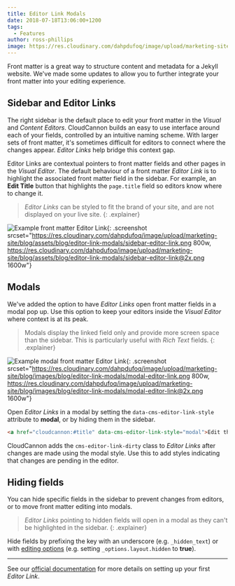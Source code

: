 ```yaml
---
title: Editor Link Modals
date: 2018-07-18T13:06:00+1200
tags:
  - Features
author: ross-phillips
image: https://res.cloudinary.com/dahpdufoq/image/upload/marketing-site/blog/uploads/blog-greyscale-3d-triangles.jpg
---
```

Front matter is a great way to structure content and metadata for a Jekyll website. We've made some updates to allow you to further integrate your front matter into your editing experience.

## Sidebar and Editor Links

The right sidebar is the default place to edit your front matter in the *Visual* and *Content Editors*. CloudCannon builds an easy to use interface around each of your fields, controlled by an intuitive naming scheme. With larger sets of front matter, it's sometimes difficult for editors to connect where the changes appear. *Editor Links* help bridge this context gap.

Editor Links are contextual pointers to front matter fields and other pages in the *Visual Editor*. The default behaviour of a front matter *Editor Link* is to highlight the associated front matter field in the sidebar. For example, an **Edit Title** button that highlights the `page.title` field so editors know where to change it.

> *Editor Links* can be styled to fit the brand of your site, and are not displayed on your live site.
{: .explainer}

![Example front matter Editor Link](https://res.cloudinary.com/dahpdufoq/image/upload/marketing-site/blog/assets/blog/editor-link-modals/sidebar-editor-link.png){: .screenshot srcset="https://res.cloudinary.com/dahpdufoq/image/upload/marketing-site/blog/assets/blog/editor-link-modals/sidebar-editor-link.png 800w, https://res.cloudinary.com/dahpdufoq/image/upload/marketing-site/blog/assets/blog/editor-link-modals/sidebar-editor-link@2x.png 1600w"}

## Modals

We've added the option to have *Editor Links* open front matter fields in a modal pop up. Use this option to keep your editors inside the *Visual Editor* where context is at its peak.

> Modals display the linked field only and provide more screen space than the sidebar. This is particularly useful with *Rich Text* fields.
{: .explainer}

![Example modal front matter Editor Link](https://res.cloudinary.com/dahpdufoq/image/upload/marketing-site/blog/assets/blog/editor-link-modals/modal-editor-link.png){: .screenshot srcset="https://res.cloudinary.com/dahpdufoq/image/upload/marketing-site/blog/images/blog/editor-link-modals/modal-editor-link.png 800w, https://res.cloudinary.com/dahpdufoq/image/upload/marketing-site/blog/images/blog/editor-link-modals/modal-editor-link@2x.png 1600w"}

Open *Editor Links* in a modal by setting the `data-cms-editor-link-style` attribute to **modal**, or by hiding them in the sidebar.

```html
<a href="cloudcannon:#title" data-cms-editor-link-style="modal">Edit the title</a>
```

CloudCannon adds the `cms-editor-link-dirty` class to *Editor Links* after changes are made using the modal style. Use this to add styles indicating that changes are pending in the editor.

## Hiding fields

You can hide specific fields in the sidebar to prevent changes from editors, or to move front matter editing into modals.

> *Editor Links* pointing to hidden fields will open in a modal as they can't be highlighted in the sidebar.
{: .explainer}

Hide fields by prefixing the key with an underscore (e.g. `_hidden_text`) or with [editing options](https://docs.cloudcannon.com/editing/options/#hidden-fields) (e.g. setting `_options.layout.hidden` to **true**).

---

See our [official documentation](/documentation/edit/editing/html/#editor-links) for more details on setting up your first *Editor Link*.
